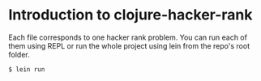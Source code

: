 # Introduction to clojure-hacker-rank

Each file corresponds to one hacker rank problem. You can run each of them using REPL or run the whole project using lein from the repo's root folder.

    $ lein run